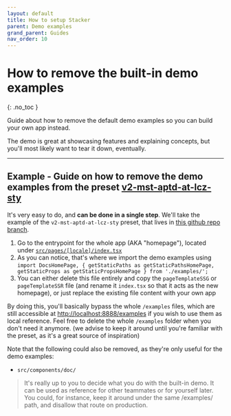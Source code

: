 ```yaml
---
layout: default
title: How to setup Stacker
parent: Demo examples
grand_parent: Guides
nav_order: 10
---
```


# How to remove the built-in demo examples
{: .no_toc }

<div class="code-example" markdown="1">
Guide about how to remove the default demo examples so you can build your own app instead.

The demo is great at showcasing features and explaining concepts, but you'll most likely want to tear it down, eventually.
</div>

---

## Example - Guide on how to remove the demo examples from the preset [v2-mst-aptd-at-lcz-sty](../../available-presets/v2-mst-aptd-at-lcz-sty)


It's very easy to do, and **can be done in a single step**. We'll take the example of the `v2-mst-aptd-at-lcz-sty` preset, that lives in [this github repo branch](https://github.com/UnlyEd/next-right-now/tree/v2-mst-aptd-at-lcz-sty).

1. Go to the entrypoint for the whole app (AKA "homepage"), located under [`src/pages/[locale]/index.tsx`](https://github.com/UnlyEd/next-right-now/blob/v2-mst-aptd-at-lcz-sty/src/pages/%5Blocale%5D/index.tsx)
1. As you can notice, that's where we import the demo examples using `import DocsHomePage, { getStaticPaths as getStaticPathsHomePage, getStaticProps as getStaticPropsHomePage } from './examples/';`
1. You can either delete this file entirely and copy the `pageTemplateSSG` or `pageTemplateSSR` file (and rename it `index.tsx` so that it acts as the new homepage), or just replace the existing file content with your own app

By doing this, you'll basically bypass the whole `/examples` files, which are still accessible at [http://localhost:8888/examples](http://localhost:8888/examples) if you wish to use them as local reference.
Feel free to delete the whole `/examples` folder when you don't need it anymore. (we advise to keep it around until you're familiar with the preset, as it's a great source of inspiration)

Note that the following could also be removed, as they're only useful for the demo examples:
- `src/components/doc/`

> It's really up to you to decide what you do with the built-in demo. It can be used as reference for other teammates or for yourself later.
> You could, for instance, keep it around under the same /examples/ path, and disallow that route on production.

